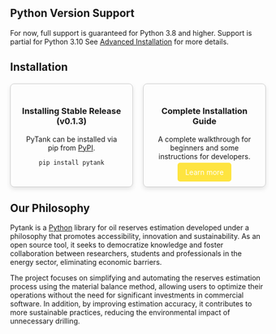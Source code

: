 ## **Python Version Support**

For now, full support is guaranteed for Python 3.8 and higher. Support is
partial for Python 3.10
See [Advanced Installation](develop/develop-guide) for more details.

## **Installation**

<div class="card-container" style="display: flex; flex-wrap: wrap; gap: 20px; 
    margin-top: 20px;">
    <div class="intro-card" style="flex: 1 1 200px; border: 1px solid #ccc; 
        padding: 20px; border-radius: 8px; text-align: center; box-shadow: 
        0 4px 8px rgba(0,0,0,0.1);">
        <h3 style="font-weight: bold;">Installing Stable Release (v0.1.3)</h3>
        <p>PyTank can be installed via pip from <a href=
            "https://pypi.org/project/pytank">PyPI</a>.</p>
        <pre><code>pip install pytank</code></pre>
    </div>
    <div class="intro-card" style="flex: 1 1 200px; border: 1px solid #ccc; 
        padding: 20px; border-radius: 8px; text-align: center; box-shadow: 
        0 4px 8px rgba(0,0,0,0.1);">
        <h3 style="font-weight: bold;">Complete Installation Guide</h3>
        <p>A complete walkthrough for beginners and some instructions for 
            developers.</p>
        <a href="../developer_guide/advanced_install" class="button" 
            style="background-color: #fee440; color: white; padding: 10px 15px; 
            border-radius: 5px; text-decoration: none;">Learn more</a>
    </div>
</div>

## Our Philosophy

Pytank is a [Python](https://www.python.org/) library for oil reserves
estimation developed under a
philosophy
that promotes accessibility, innovation and sustainability. As an open source
tool,
it seeks to democratize knowledge and foster collaboration between researchers,
students and professionals in the energy sector, eliminating economic barriers.

The project focuses on simplifying and automating the reserves estimation
process
using the material balance method, allowing users to optimize their operations
without the need for significant investments in commercial software. In
addition,
by improving estimation accuracy, it contributes to more sustainable practices,
reducing the environmental impact of unnecessary drilling.
